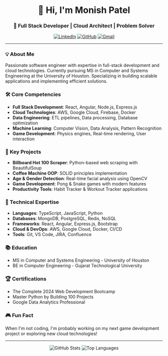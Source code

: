 <div align="center">
  <h1>👋 Hi, I'm Monish Patel</h1>
  <h3>🚀 Full Stack Developer | Cloud Architect | Problem Solver</h3>
  
  [![LinkedIn](https://img.shields.io/badge/LinkedIn-0077B5?style=for-the-badge&logo=linkedin&logoColor=white)](https://www.linkedin.com/in/monish-patel-911562211/)
  [![GitHub](https://img.shields.io/badge/GitHub-100000?style=for-the-badge&logo=github&logoColor=white)](https://github.com/monish-patel)
  [![Gmail](https://img.shields.io/badge/Gmail-D14836?style=for-the-badge&logo=gmail&logoColor=white)](mailto:pmonish1813@gmail.com)
</div>

---

### 💡 About Me
Passionate software engineer with expertise in full-stack development and cloud technologies. Currently pursuing MS in Computer and Systems Engineering at the University of Houston. Specializing in building scalable applications and implementing efficient solutions.

### 🛠️ Core Competencies
- **Full Stack Development**: React, Angular, Node.js, Express.js
- **Cloud Technologies**: AWS, Google Cloud, Firebase, Docker
- **Data Engineering**: ETL pipelines, Data processing, Database optimization
- **Machine Learning**: Computer Vision, Data Analysis, Pattern Recognition
- **Game Development**: Physics engines, Real-time rendering, User interaction

### 🌟 Key Projects
- **Billboard Hot 100 Scraper**: Python-based web scraping with BeautifulSoup
- **Coffee Machine OOP**: SOLID principles implementation
- **Age & Gender Detection**: Real-time facial analysis using OpenCV
- **Game Development**: Pong & Snake games with modern features
- **Productivity Tools**: Habit Tracker & Workout Tracker applications

### 🎯 Technical Expertise
- **Languages**: TypeScript, JavaScript, Python
- **Databases**: MongoDB, PostgreSQL, Redis, NoSQL
- **Frameworks**: React, Angular, Express.js, Bootstrap
- **Cloud & DevOps**: AWS, Google Cloud, Docker, CI/CD
- **Tools**: Git, VS Code, JIRA, Confluence

### 📚 Education
- MS in Computer and Systems Engineering - University of Houston
- BE in Computer Engineering - Gujarat Technological University

### 🏆 Certifications
- The Complete 2024 Web Development Bootcamp
- Master Python by Building 100 Projects
- Google Data Analytics Professional

### 🎮 Fun Fact
When I'm not coding, I'm probably working on my next game development project or exploring new cloud technologies!

---

<div align="center">
  <img src="https://github-readme-stats.vercel.app/api?username=monish-patel&show_icons=true&theme=radical" alt="GitHub Stats" />
  <img src="https://github-readme-stats.vercel.app/api/top-langs/?username=monish-patel&layout=compact&theme=radical" alt="Top Languages" />
</div> 